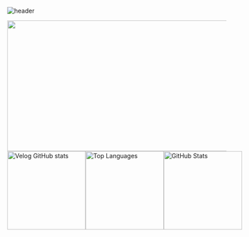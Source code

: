 ![header](https://capsule-render.vercel.app/api?color=random&type=Waving)

<a href="https://github.com/devxb/gitanimals">
<img
  src="https://render.gitanimals.org/farms/printSANO"
  width="600"
  height="300"
/>
</a>

<div style="display: flex; justify-content: space-between; align-items: center;">
  <img src="https://velog-github-badge.vercel.app/badge/hahnwoong" alt="Velog GitHub stats" height="180" />
  <img src="https://github-readme-stats.vercel.app/api/top-langs/?username=printSANO&theme=tokyonight&layout=compact&exclude_repo=FishyFish,docker-mastery-with-django,grid2demand,MachineLearningStatistics,MIA,PaddleOCR,dev-jeans" alt="Top Languages" height="180" />
  <img src="https://github-readme-stats.vercel.app/api?username=printSANO&count_private=true&show_icons=true&theme=radica" alt="GitHub Stats" height="180" />
</div>
